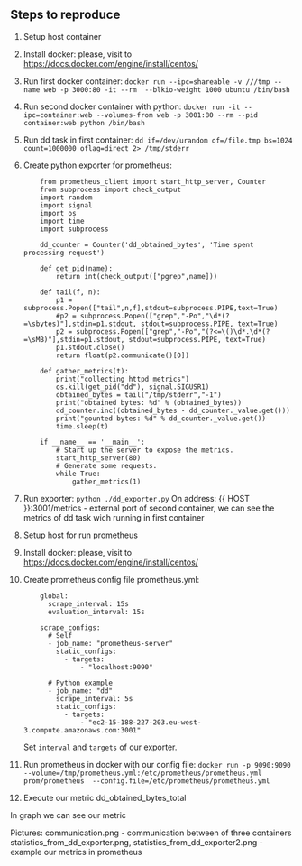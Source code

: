 ## Steps to reproduce ##

1) Setup host container
2) Install docker: please, visit to https://docs.docker.com/engine/install/centos/
3) Run first docker container: 
	```docker run --ipc=shareable -v ///tmp --name web -p 3000:80 -it --rm  --blkio-weight 1000 ubuntu /bin/bash```
4) Run second docker container with python: 
	```docker run -it --ipc=container:web --volumes-from web -p 3001:80 --rm --pid container:web python /bin/bash```
5) Run dd task in first container:
	```dd if=/dev/urandom of=/file.tmp bs=1024 count=1000000 oflag=direct 2> /tmp/stderr```
	
	
6) Create python exporter for prometheus:
	```
		from prometheus_client import start_http_server, Counter
		from subprocess import check_output
		import random
		import signal
		import os
		import time
		import subprocess

		dd_counter = Counter('dd_obtained_bytes', 'Time spent processing request')

		def get_pid(name):
			return int(check_output(["pgrep",name]))

		def tail(f, n):
			p1 = subprocess.Popen(["tail",n,f],stdout=subprocess.PIPE,text=True)
			#p2 = subprocess.Popen(["grep","-Po","\d*(?=\sbytes)"],stdin=p1.stdout, stdout=subprocess.PIPE, text=True)
			p2 = subprocess.Popen(["grep","-Po","(?<=\()\d*.\d*(?=\sMB)"],stdin=p1.stdout, stdout=subprocess.PIPE, text=True)
			p1.stdout.close()
			return float(p2.communicate()[0])

		def gather_metrics(t):
			print("collecting httpd metrics")
			os.kill(get_pid("dd"), signal.SIGUSR1)
			obtained_bytes = tail("/tmp/stderr","-1")
			print("obtained bytes: %d" % (obtained_bytes))
			dd_counter.inc((obtained_bytes - dd_counter._value.get()))
			print("gounted bytes: %d" % dd_counter._value.get())
			time.sleep(t)

		if __name__ == '__main__':
			# Start up the server to expose the metrics.
			start_http_server(80)
			# Generate some requests.
			while True:
				gather_metrics(1)
	```
	
7) Run exporter:
	```python ./dd_exporter.py```
	On address: {{ HOST }}:3001/metrics - external port of second container, we can see the metrics of dd task wich running in first container
8) Setup host for run prometheus
9) Install docker: please, visit to https://docs.docker.com/engine/install/centos/
10) Create prometheus config file prometheus.yml:
	```
		global:
		  scrape_interval: 15s
		  evaluation_interval: 15s

		scrape_configs:
		  # Self
		  - job_name: "prometheus-server"
			static_configs:
			  - targets:
				  - "localhost:9090"

		  # Python example
		  - job_name: "dd"
			scrape_interval: 5s
			static_configs:
			  - targets:
				  - "ec2-15-188-227-203.eu-west-3.compute.amazonaws.com:3001"
	```
	Set ```interval``` and ```targets``` of our exporter.
11) Run prometheus in docker with our config file:
	```docker run -p 9090:9090 --volume=/tmp/prometheus.yml:/etc/prometheus/prometheus.yml  prom/prometheus  --config.file=/etc/prometheus/prometheus.yml```
12) Execute our metric dd_obtained_bytes_total

In graph we can see our metric

Pictures:
	communication.png - communication between of three containers
	statistics_from_dd_exporter.png, statistics_from_dd_exporter2.png - example our metrics in prometheus